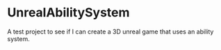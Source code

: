 # UnrealAbilitySystem
A test project to see if I can create a 3D unreal game that uses an ability system.
